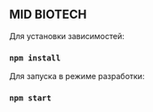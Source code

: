 ## MID BIOTECH

Для установки зависимостей:

### `npm install`

Для запуска в режиме разработки:

### `npm start`
